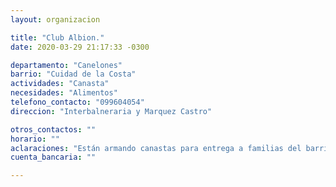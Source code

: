 ```yaml
---
layout: organizacion

title: "Club Albion."
date: 2020-03-29 21:17:33 -0300

departamento: "Canelones"
barrio: "Cuidad de la Costa"
actividades: "Canasta"
necesidades: "Alimentos"
telefono_contacto: "099604054"
direccion: "Interbalneraria y Marquez Castro"

otros_contactos: ""
horario: ""
aclaraciones: "Están armando canastas para entrega a familias del barrio"
cuenta_bancaria: ""

---
```

